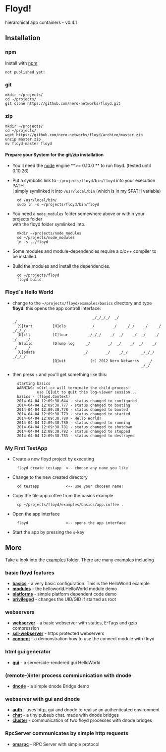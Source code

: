 # Floyd!

hierarchical app containers - v0.4.1

## Installation

### npm

Install with [npm](http://github.com/isaacs/npm):

    not published yet!
    
### git

    mkdir ~/projects/
    cd ~/projects/
    git clone https://github.com/nero-networks/floyd.git

### zip

    mkdir ~/projects/
    cd ~/projects/
    wget https://github.com/nero-networks/floyd/archive/master.zip
    unzip master.zip
    mv floyd-master floyd

#### Prepare your System for the git/zip installation

* You'll need the [node](http://nodejs.org/) engine **>= 0.10.0 ** to run floyd.
  (tested until 0.10.26)

* Put a symbolic link to `~/projects/floyd/bin/floyd` into your execution PATH.  
  I simply symlinked it into `/usr/local/bin` (which is in my $PATH variable)

        cd /usr/local/bin/
        sudo ln -s ~/projects/floyd/bin/floyd 

* You need a `node_modules` folder somewhere above or within your projects folder  
  with the floyd folder symlinked into.

        mkdir ~/projects/node_modules
        cd ~/projects/node_modules
        ln -s ../floyd

* Some modules and module-dependencies require a c/c++ compiler to be installed.

* Build the modules and install the dependencies.

        cd ~/projects/floyd
        floyd build
        

### Floyd`s Hello World 

* change to the `~/projects/floyd/examples/basics` directory 
  and type **floyd**. this opens the app controll interface: 
        
          
                                          _/_/_/_/  _/                            _/
        [S]tart         [H]elp           _/        _/    _/_/    _/    _/    _/_/_/ 
        [K]ill          [C]lear         _/_/_/    _/  _/    _/  _/    _/  _/    _/  
        [B]uild         [D]ump log     _/        _/  _/    _/  _/    _/  _/    _/   
        [U]pdate                      _/        _/    _/_/      _/_/_/    _/_/_/    
                        [Q]uit           (c) 2012 Nero Networks    _/               
                                                                _/_/
    
* then press `s` and you'll get something like this:

        starting basics
        WARNING: <Ctrl-c> will terminate the child-process!
                 use [Q]uit to quit this log-viewer session...
        basics - (floyd.Context)
        2014-04-04 12:09:38.644 - status changed to configured
        2014-04-04 12:09:38.777 - status changed to booting
        2014-04-04 12:09:38.778 - status changed to booted
        2014-04-04 12:09:38.779 - status changed to started
        2014-04-04 12:09:38.780 - Hello World!
        2014-04-04 12:09:38.780 - status changed to running
        2014-04-04 12:09:38.781 - status changed to shutdown
        2014-04-04 12:09:38.782 - status changed to stopped
        2014-04-04 12:09:38.783 - status changed to destroyed
    
    
### My First TestApp

* Create a new floyd project by executing
    
        floyd create testapp  <-- choose any name you like
    
* Change to the new created directory
    
        cd testapp            <-- use your choosen name!

* Copy the file app.coffee from the basics example
    
        cp ~/projects/floyd/examples/basics/app.coffee .

* Open the app interface
    
        floyd                 <-- opens the app interface
    
* Start the app by pressing the `s`-key


## More

Take a look into the [examples](examples/) folder. There are many examples including

### basic floyd features
- [**basics**](examples/basics/) - a very basic configuration. This is the HelloWorld example
- [**modules**](examples/modules/) - the helloworld.HelloWorld module demo
- [**platforms**](examples/platforms/) - simple platform dependent code demo
- [**privileged**](examples/privileged/) - changes the UID/GID if started as root

### webservers
- [**webserver**](examples/webserver/) - a basic webserver with statics, E-Tags and gzip compression
- [**ssl-webserver**](examples/ssl-webserver/) - https protected webservers
- [**connect**](examples/connect/) - a demonstration how to use the connect module with floyd

### html gui generator
- [**gui**](examples/gui/) - a serverside-rendered gui HelloWorld

### (remote-)inter process commiunication with dnode
- [**dnode**](examples/dnode/) - a simple dnode Bridge demo

### webserver with gui and dnode
- [**auth**](examples/auth/) - uses http, gui and dnode to realise an authenticated environment
- [**chat**](examples/chat/) - a tiny pubsub chat. made with dnode bridges
- [**cluster**](examples/cluster/) - communication of two floyd processes with dnode bridges

### RpcServer communicates by simple http requests
- [**omarpc**](examples/omarpc/) - RPC Server with simple protocol
